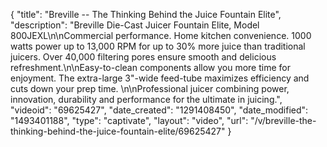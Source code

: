 {
    "title": "Breville -- The Thinking Behind the Juice Fountain Elite",
    "description": "Breville Die-Cast Juicer Fountain Elite, Model 800JEXL\n\nCommercial performance. Home kitchen convenience. 1000 watts power up to 13,000 RPM for up to 30% more juice than traditional juicers. Over 40,000 filtering pores ensure smooth and delicious refreshment.\n\nEasy-to-clean components allow you more time for enjoyment. The extra-large 3\"-wide feed-tube maximizes efficiency and cuts down your prep time. \n\nProfessional juicer combining power, innovation, durability and performance for the ultimate in juicing.",
    "videoid": "69625427",
    "date_created": "1291408450",
    "date_modified": "1493401188",
    "type": "captivate",
    "layout": "video",
    "url": "\/v\/breville-the-thinking-behind-the-juice-fountain-elite\/69625427"
}